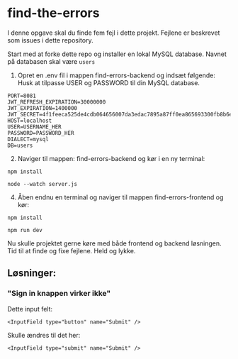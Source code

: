 # find-the-errors

I denne opgave skal du finde fem fejl i dette projekt. 
Fejlene er beskrevet som issues i dette repository. 

Start med at forke dette repo og installer en lokal MySQL database. 
Navnet på databasen skal være ```users```

1. Opret en .env fil i mappen find-errors-backend og indsæt følgende: 
Husk at tilpasse USER og PASSWORD til din MySQL database. 
```
PORT=8081
JWT_REFRESH_EXPIRATION=30000000
JWT_EXPIRATION=1400000
JWT_SECRET=4f1feeca525de4cdb064656007da3edac7895a87ff0ea865693300fb8b6e8f9c
HOST=localhost
USER=USERNAME_HER
PASSWORD=PASSWORD_HER
DIALECT=mysql
DB=users
```

2. Naviger til mappen: find-errors-backend og kør i en ny terminal:

``` npm install ```

``` node --watch server.js ```

4. Åben endnu en terminal og naviger til mappen find-errors-frontend og kør:

```npm install```

```npm run dev```

Nu skulle projektet gerne køre med både frontend og backend løsningen. 
Tid til at finde og fixe fejlene. Held og lykke. 


## Løsninger:
### "Sign in knappen virker ikke"
Dette input felt:

```<InputField type="button" name="Submit" />```

Skulle ændres til det her:

```<InputField type="submit" name="Submit" />```
